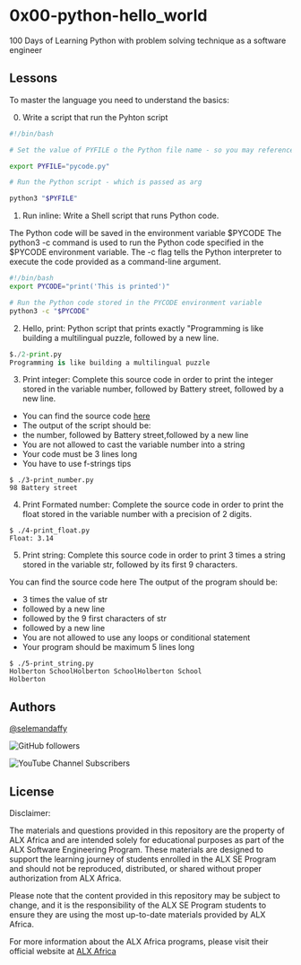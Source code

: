 
# 0x00-python-hello_world

100 Days of Learning Python with problem solving technique as a software engineer 


## Lessons

To master the language you need to understand the basics:

0.  Write a script that run the Pyhton script

```bash
#!/bin/bash

# Set the value of PYFILE o the Python file name - so you may reference that in the future

export PYFILE="pycode.py"

# Run the Python script - which is passed as arg

python3 "$PYFILE"

```

1. Run inline: Write a Shell script that runs Python code.

The Python code will be saved in the environment variable $PYCODE
The python3 -c command is used to run the Python code specified in the $PYCODE environment variable. The -c flag tells the Python interpreter to execute the code provided as a command-line argument.
```bash 
#!/bin/bash
export PYCODE="print('This is printed')"

# Run the Python code stored in the PYCODE environment variable
python3 -c "$PYCODE"
```
2. Hello, print: Python script that prints exactly "Programming is like building a multilingual puzzle, followed by a new line.

```python
$./2-print.py 
Programming is like building a multilingual puzzle
```
3. Print integer: Complete this source code in order to print the integer stored in the variable number, followed by Battery street, followed by a new line.

- You can find the source code [here](https://github.com/alx-tools/0x00.py/blob/master/3-print_number.py)
- The output of the script should be:
- the number, followed by Battery street,followed by a new line
- You are not allowed to cast the variable number into a string
- Your code must be 3 lines long
- You have to use f-strings tips

```
$ ./3-print_number.py
98 Battery street
```

4. Print Formated number: Complete the source code in order to print the float stored in the variable number with a precision of 2 digits.
```
$ ./4-print_float.py
Float: 3.14
```

5.  Print string: Complete this source code in order to print 3 times a string stored in the variable str, followed by its first 9 characters.

You can find the source code here
The output of the program should be:
- 3 times the value of str
- followed by a new line
- followed by the 9 first characters of str
- followed by a new line
- You are not allowed to use any loops or conditional statement
- Your program should be maximum 5 lines long
```
$ ./5-print_string.py 
Holberton SchoolHolberton SchoolHolberton School
Holberton
```
## Authors

[@selemandaffy](https://www.github.com/daffix)

![GitHub followers](https://img.shields.io/github/followers/DaffiX)

![YouTube Channel Subscribers](https://img.shields.io/youtube/channel/subscribers/UC0TUPSakz3GnB4nmbN0RXKw)
## License
Disclaimer:

The materials and questions provided in this repository are the property of ALX Africa and are intended solely for educational purposes as part of the ALX Software Engineering Program. These materials are designed to support the learning journey of students enrolled in the ALX SE Program and should not be reproduced, distributed, or shared without proper authorization from ALX Africa.

Please note that the content provided in this repository may be subject to change, and it is the responsibility of the ALX SE Program students to ensure they are using the most up-to-date materials provided by ALX Africa.

For more information about the ALX Africa programs, please visit their official website at [ALX Africa](https://www.alxafrica.com/)


